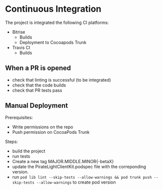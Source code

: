 # Continuous Integration

The project is integrated the following CI platforms:
- Bitrise
  - Builds
  - Deployment to Cocoapods Trunk
- Travis CI
  - Builds


## When a PR is opened 

- check that linting is successful (to be integrated)
- check that the code builds
- check that PR tests pass


## Manual Deployment

Prerequisites: 
- Write permissions on the repo
- Push permission on CocoaPods Trunk 

Steps:
- build the project
- run tests
- Create a new tag MAJOR.MIDDLE.MINOR{-betaX}
- update the PirateLightClientKit.podspec file with the correponding version.
- run `pod lib lint --skip-tests --allow-warnings && pod trunk push --skip-tests --allow-warnings` to create pod version

